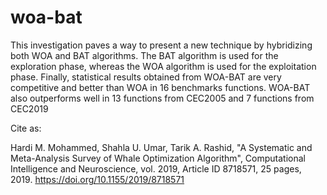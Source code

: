 # woa-bat
This investigation paves a way to present a new technique by hybridizing both WOA and BAT algorithms. 
The BAT algorithm is used for the exploration phase, whereas the WOA algorithm is used for the exploitation phase. 
Finally, statistical results obtained from WOA-BAT are very competitive and better than WOA in 16 benchmarks functions. 
WOA-BAT also outperforms well in 13 functions from CEC2005 and 7 functions from CEC2019

Cite as:

Hardi M. Mohammed, Shahla U. Umar, Tarik A. Rashid, "A Systematic and Meta-Analysis Survey of Whale Optimization Algorithm", 
Computational Intelligence and Neuroscience, vol. 2019, Article ID 8718571, 25 pages, 2019. https://doi.org/10.1155/2019/8718571
